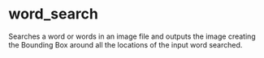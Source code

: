 # word_search
Searches a word or words in an image file and outputs the image creating the Bounding Box around all the locations of the input word searched.
